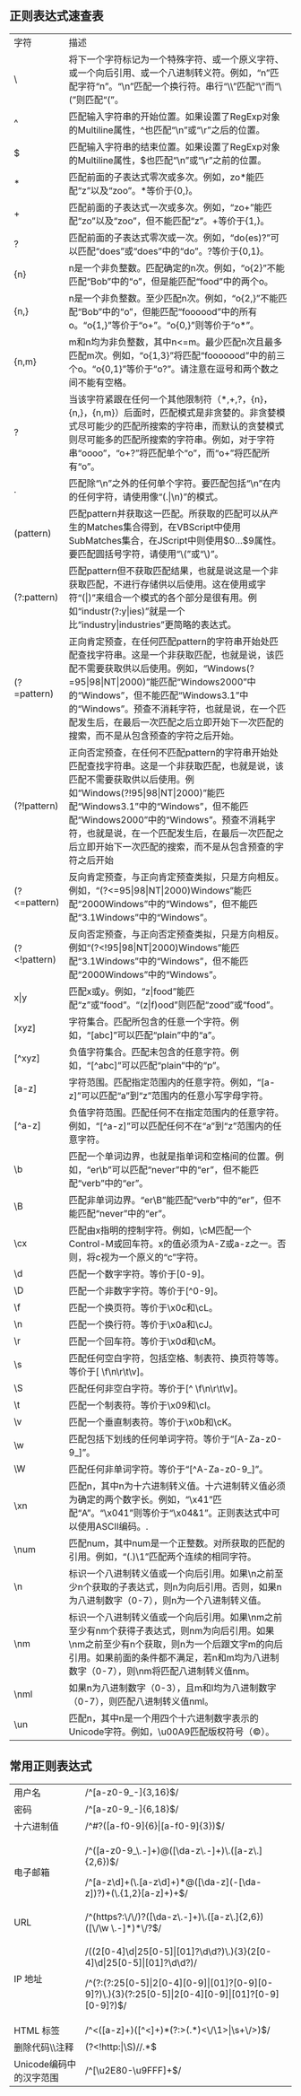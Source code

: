 <h2>正则表达式速查表</h2> 
<table><tbody><tr><td>字符</td><td>描述</td></tr><tr><td>\</td><td>将下一个字符标记为一个特殊字符、或一个原义字符、或一个向后引用、或一个八进制转义符。例如&#xff0c;“n”匹配字符“n”。“\n”匹配一个换行符。串行“\\”匹配“\”而“\(”则匹配“(”。</td></tr><tr><td>^</td><td>匹配输入字符串的开始位置。如果设置了RegExp对象的Multiline属性&#xff0c;^也匹配“\n”或“\r”之后的位置。</td></tr><tr><td>$</td><td>匹配输入字符串的结束位置。如果设置了RegExp对象的Multiline属性&#xff0c;$也匹配“\n”或“\r”之前的位置。</td></tr><tr><td>*</td><td>匹配前面的子表达式零次或多次。例如&#xff0c;zo*能匹配“z”以及“zoo”。*等价于{0,}。</td></tr><tr><td>&#43;</td><td>匹配前面的子表达式一次或多次。例如&#xff0c;“zo&#43;”能匹配“zo”以及“zoo”&#xff0c;但不能匹配“z”。&#43;等价于{1,}。</td></tr><tr><td>?</td><td>匹配前面的子表达式零次或一次。例如&#xff0c;“do(es)?”可以匹配“does”或“does”中的“do”。?等价于{0,1}。</td></tr><tr><td>{n}</td><td>n是一个非负整数。匹配确定的n次。例如&#xff0c;“o{2}”不能匹配“Bob”中的“o”&#xff0c;但是能匹配“food”中的两个o。</td></tr><tr><td>{n,}</td><td>n是一个非负整数。至少匹配n次。例如&#xff0c;“o{2,}”不能匹配“Bob”中的“o”&#xff0c;但能匹配“foooood”中的所有o。“o{1,}”等价于“o&#43;”。“o{0,}”则等价于“o*”。</td></tr><tr><td>{n,m}</td><td>m和n均为非负整数&#xff0c;其中n&lt;&#61;m。最少匹配n次且最多匹配m次。例如&#xff0c;“o{1,3}”将匹配“fooooood”中的前三个o。“o{0,1}”等价于“o?”。请注意在逗号和两个数之间不能有空格。</td></tr><tr><td>?</td><td>当该字符紧跟在任何一个其他限制符&#xff08;*,&#43;,?&#xff0c;{n}&#xff0c;{n,}&#xff0c;{n,m}&#xff09;后面时&#xff0c;匹配模式是非贪婪的。非贪婪模式尽可能少的匹配所搜索的字符串&#xff0c;而默认的贪婪模式则尽可能多的匹配所搜索的字符串。例如&#xff0c;对于字符串“oooo”&#xff0c;“o&#43;?”将匹配单个“o”&#xff0c;而“o&#43;”将匹配所有“o”。</td></tr><tr><td>.</td><td>匹配除“\n”之外的任何单个字符。要匹配包括“\n”在内的任何字符&#xff0c;请使用像“(.|\n)”的模式。</td></tr><tr><td>(pattern)</td><td>匹配pattern并获取这一匹配。所获取的匹配可以从产生的Matches集合得到&#xff0c;在VBScript中使用SubMatches集合&#xff0c;在JScript中则使用$0…$9属性。要匹配圆括号字符&#xff0c;请使用“\(”或“\)”。</td></tr><tr><td>(?:pattern)</td><td>匹配pattern但不获取匹配结果&#xff0c;也就是说这是一个非获取匹配&#xff0c;不进行存储供以后使用。这在使用或字符“(|)”来组合一个模式的各个部分是很有用。例如“industr(?:y|ies)”就是一个比“industry|industries”更简略的表达式。</td></tr><tr><td>(?&#61;pattern)</td><td>正向肯定预查&#xff0c;在任何匹配pattern的字符串开始处匹配查找字符串。这是一个非获取匹配&#xff0c;也就是说&#xff0c;该匹配不需要获取供以后使用。例如&#xff0c;“Windows(?&#61;95|98|NT|2000)”能匹配“Windows2000”中的“Windows”&#xff0c;但不能匹配“Windows3.1”中的“Windows”。预查不消耗字符&#xff0c;也就是说&#xff0c;在一个匹配发生后&#xff0c;在最后一次匹配之后立即开始下一次匹配的搜索&#xff0c;而不是从包含预查的字符之后开始。</td></tr><tr><td>(?!pattern)</td><td>正向否定预查&#xff0c;在任何不匹配pattern的字符串开始处匹配查找字符串。这是一个非获取匹配&#xff0c;也就是说&#xff0c;该匹配不需要获取供以后使用。例如“Windows(?!95|98|NT|2000)”能匹配“Windows3.1”中的“Windows”&#xff0c;但不能匹配“Windows2000”中的“Windows”。预查不消耗字符&#xff0c;也就是说&#xff0c;在一个匹配发生后&#xff0c;在最后一次匹配之后立即开始下一次匹配的搜索&#xff0c;而不是从包含预查的字符之后开始</td></tr><tr><td>(?&lt;&#61;pattern)</td><td>反向肯定预查&#xff0c;与正向肯定预查类拟&#xff0c;只是方向相反。例如&#xff0c;“(?&lt;&#61;95|98|NT|2000)Windows”能匹配“2000Windows”中的“Windows”&#xff0c;但不能匹配“3.1Windows”中的“Windows”。</td></tr><tr><td>(?&lt;!pattern)</td><td>反向否定预查&#xff0c;与正向否定预查类拟&#xff0c;只是方向相反。例如“(?&lt;!95|98|NT|2000)Windows”能匹配“3.1Windows”中的“Windows”&#xff0c;但不能匹配“2000Windows”中的“Windows”。</td></tr><tr><td>x|y</td><td>匹配x或y。例如&#xff0c;“z|food”能匹配“z”或“food”。“(z|f)ood”则匹配“zood”或“food”。</td></tr><tr><td>[xyz]</td><td>字符集合。匹配所包含的任意一个字符。例如&#xff0c;“[abc]”可以匹配“plain”中的“a”。</td></tr><tr><td>[^xyz]</td><td>负值字符集合。匹配未包含的任意字符。例如&#xff0c;“[^abc]”可以匹配“plain”中的“p”。</td></tr><tr><td>[a-z]</td><td>字符范围。匹配指定范围内的任意字符。例如&#xff0c;“[a-z]”可以匹配“a”到“z”范围内的任意小写字母字符。</td></tr><tr><td>[^a-z]</td><td>负值字符范围。匹配任何不在指定范围内的任意字符。例如&#xff0c;“[^a-z]”可以匹配任何不在“a”到“z”范围内的任意字符。</td></tr><tr><td>\b</td><td>匹配一个单词边界&#xff0c;也就是指单词和空格间的位置。例如&#xff0c;“er\b”可以匹配“never”中的“er”&#xff0c;但不能匹配“verb”中的“er”。</td></tr><tr><td>\B</td><td>匹配非单词边界。“er\B”能匹配“verb”中的“er”&#xff0c;但不能匹配“never”中的“er”。</td></tr><tr><td>\cx</td><td>匹配由x指明的控制字符。例如&#xff0c;\cM匹配一个Control-M或回车符。x的值必须为A-Z或a-z之一。否则&#xff0c;将c视为一个原义的“c”字符。</td></tr><tr><td>\d</td><td>匹配一个数字字符。等价于[0-9]。</td></tr><tr><td>\D</td><td>匹配一个非数字字符。等价于[^0-9]。</td></tr><tr><td>\f</td><td>匹配一个换页符。等价于\x0c和\cL。</td></tr><tr><td>\n</td><td>匹配一个换行符。等价于\x0a和\cJ。</td></tr><tr><td>\r</td><td>匹配一个回车符。等价于\x0d和\cM。</td></tr><tr><td>\s</td><td>匹配任何空白字符&#xff0c;包括空格、制表符、换页符等等。等价于[ \f\n\r\t\v]。</td></tr><tr><td>\S</td><td>匹配任何非空白字符。等价于[^ \f\n\r\t\v]。</td></tr><tr><td>\t</td><td>匹配一个制表符。等价于\x09和\cI。</td></tr><tr><td>\v</td><td>匹配一个垂直制表符。等价于\x0b和\cK。</td></tr><tr><td>\w</td><td>匹配包括下划线的任何单词字符。等价于“[A-Za-z0-9_]”。</td></tr><tr><td>\W</td><td>匹配任何非单词字符。等价于“[^A-Za-z0-9_]”。</td></tr><tr><td>\xn</td><td>匹配n&#xff0c;其中n为十六进制转义值。十六进制转义值必须为确定的两个数字长。例如&#xff0c;“\x41”匹配“A”。“\x041”则等价于“\x04&amp;1”。正则表达式中可以使用ASCII编码。.</td></tr><tr><td>\num</td><td>匹配num&#xff0c;其中num是一个正整数。对所获取的匹配的引用。例如&#xff0c;“(.)\1”匹配两个连续的相同字符。</td></tr><tr><td>\n</td><td>标识一个八进制转义值或一个向后引用。如果\n之前至少n个获取的子表达式&#xff0c;则n为向后引用。否则&#xff0c;如果n为八进制数字&#xff08;0-7&#xff09;&#xff0c;则n为一个八进制转义值。</td></tr><tr><td>\nm</td><td>标识一个八进制转义值或一个向后引用。如果\nm之前至少有nm个获得子表达式&#xff0c;则nm为向后引用。如果\nm之前至少有n个获取&#xff0c;则n为一个后跟文字m的向后引用。如果前面的条件都不满足&#xff0c;若n和m均为八进制数字&#xff08;0-7&#xff09;&#xff0c;则\nm将匹配八进制转义值nm。</td></tr><tr><td>\nml</td><td>如果n为八进制数字&#xff08;0-3&#xff09;&#xff0c;且m和l均为八进制数字&#xff08;0-7&#xff09;&#xff0c;则匹配八进制转义值nml。</td></tr><tr><td>\un</td><td>匹配n&#xff0c;其中n是一个用四个十六进制数字表示的Unicode字符。例如&#xff0c;\u00A9匹配版权符号&#xff08;©&#xff09;。</td></tr></tbody></table> 
<h2>常用正则表达式</h2> 
<table><tbody><tr><td>用户名</td><td>/^[a-z0-9_-]{3,16}$/</td></tr><tr><td>密码</td><td>/^[a-z0-9_-]{6,18}$/</td></tr><tr><td>十六进制值</td><td>/^#?([a-f0-9]{6}|[a-f0-9]{3})$/</td></tr><tr><td>电子邮箱</td><td> <p>/^([a-z0-9_\.-]&#43;)&#64;([\da-z\.-]&#43;)\.([a-z\.]{2,6})$/</p> <p>/^[a-z\d]&#43;(\.[a-z\d]&#43;)*&#64;([\da-z](-[\da-z])?)&#43;(\.{1,2}[a-z]&#43;)&#43;$/</p> </td></tr><tr><td>URL</td><td>/^(https?:\/\/)?([\da-z\.-]&#43;)\.([a-z\.]{2,6})([\/\w \.-]*)*\/?$/</td></tr><tr><td>IP 地址</td><td> <p>/((2[0-4]\d|25[0-5]|[01]?\d\d?)\.){3}(2[0-4]\d|25[0-5]|[01]?\d\d?)/</p> <p>/^(?:(?:25[0-5]|2[0-4][0-9]|[01]?[0-9][0-9]?)\.){3}(?:25[0-5]|2[0-4][0-9]|[01]?[0-9][0-9]?)$/</p> </td></tr><tr><td>HTML 标签</td><td>/^&lt;([a-z]&#43;)([^&lt;]&#43;)*(?:&gt;(.*)&lt;\/\1&gt;|\s&#43;\/&gt;)$/</td></tr><tr><td>删除代码\\注释</td><td>(?&lt;!http:|\S)//.*$</td></tr><tr><td>Unicode编码中的汉字范围</td><td>/^[\u2E80-\u9FFF]&#43;$/</td></tr></tbody></table>

